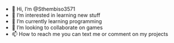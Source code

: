 - 👋 Hi, I’m @Sthembiso3571
- 👀 I’m interested in learning new stuff
- 🌱 I’m currently learning programming
- 💞️ I’m looking to collaborate on games
- 📫 How to reach me you can text me or comment on my projects

<!---
Sthembiso3571/Sthembiso3571 is a ✨ special ✨ repository because its `README.md` (this file) appears on your GitHub profile.
You can click the Preview link to take a look at your changes.
--->

